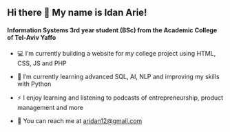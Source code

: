 ## Hi there 👋 My name is Idan Arie!


#### Information Systems 3rd year student (BSc) from the Academic College of Tel-Aviv Yaffo

* 💻 I’m currently building a website for my college project using HTML, CSS, JS and PHP

* 🌱 I’m currently learning advanced SQL, AI, NLP and improving my skills with Python

* ⚡ I enjoy learning and listening to podcasts of entrepreneurship, product management and more

* 💬 You can reach me at [aridan12@gmail.com](mailto:aridan12@gmail.com)


<!--
**aridan12/aridan12** is a ✨ _special_ ✨ repository because its `README.md` (this file) appears on your GitHub profile.

Here are some ideas to get you started:

- 🔭 I’m currently working on ...
- 🌱 I’m currently learning ...
- 👯 I’m looking to collaborate on ...
- 🤔 I’m looking for help with ...
- 💬 Ask me about ...
- 📫 How to reach me: ...
- 😄 Pronouns: ...
- ⚡ Fun fact: ...
-->
